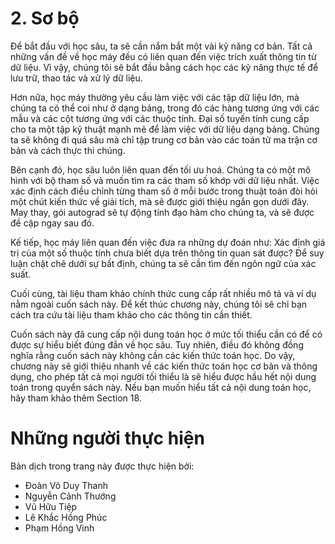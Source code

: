 # 2. Sơ bộ
Để bắt đầu với học sâu, ta sẽ cần nắm bắt một vài kỹ năng cơ bản. Tất cả những vấn đề về học máy đều có liên quan đến việc trích xuất thông tin từ dữ liệu. Vì vậy, chúng tôi sẽ bắt đầu bằng cách học các kỹ năng thực tế để lưu trữ, thao tác và xử lý dữ liệu.

Hơn nữa, học máy thường yêu cầu làm việc với các tập dữ liệu lớn, mà chúng ta có thể coi như ở dạng bảng, trong đó các hàng tương ứng với các mẫu và các cột tương ứng với các thuộc tính. Đại số tuyến tính cung cấp cho ta một tập kỹ thuật mạnh mẽ để làm việc với dữ liệu dạng bảng. Chúng ta sẽ không đi quá sâu mà chỉ tập trung cơ bản vào các toán tử ma trận cơ bản và cách thực thi chúng.

Bên cạnh đó, học sâu luôn liên quan đến tối ưu hoá. Chúng ta có một mô hình với bộ tham số và muốn tìm ra các tham số khớp với dữ liệu nhất. Việc xác định cách điều chỉnh từng tham số ở mỗi bước trong thuật toán đòi hỏi một chút kiến thức về giải tích, mà sẽ được giới thiệu ngắn gọn dưới đây. May thay, gói autograd sẽ tự động tính đạo hàm cho chúng ta, và sẽ được đề cập ngay sau đó.

Kế tiếp, học máy liên quan đến việc đưa ra những dự đoán như: Xác định giá trị của một số thuộc tính chưa biết dựa trên thông tin quan sát được? Để suy luận chặt chẽ dưới sự bất định, chúng ta sẽ cần tìm đến ngôn ngữ của xác suất.

Cuối cùng, tài liệu tham khảo chính thức cung cấp rất nhiều mô tả và ví dụ nằm ngoài cuốn sách này. Để kết thúc chương này, chúng tôi sẽ chỉ bạn cách tra cứu tài liệu tham khảo cho các thông tin cần thiết.

Cuốn sách này đã cung cấp nội dung toán học ở mức tối thiểu cần có để có được sự hiểu biết đúng đắn về học sâu. Tuy nhiên, điều đó không đồng nghĩa rằng cuốn sách này không cần các kiến thức toán học. Do vậy, chương này sẽ giới thiệu nhanh về các kiến thức toán học cơ bản và thông dụng, cho phép tất cả mọi người tối thiểu là sẽ hiểu được hầu hết nội dung toán trong quyển sách này. Nếu bạn muốn hiểu tất cả nội dung toán học, hãy tham khảo thêm Section 18.

# Những người thực hiện
Bản dịch trong trang này được thực hiện bởi:

- Đoàn Võ Duy Thanh
- Nguyễn Cảnh Thướng
- Vũ Hữu Tiệp
- Lê Khắc Hồng Phúc
- Phạm Hồng Vinh
